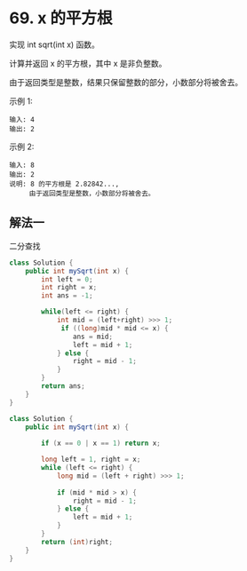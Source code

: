 # 69. x 的平方根

实现 int sqrt(int x) 函数。

计算并返回 x 的平方根，其中 x 是非负整数。

由于返回类型是整数，结果只保留整数的部分，小数部分将被舍去。

示例 1:

```
输入: 4
输出: 2
```

示例 2:

```
输入: 8
输出: 2
说明: 8 的平方根是 2.82842..., 
     由于返回类型是整数，小数部分将被舍去。
```

## 解法一

二分查找

```Java
class Solution {
    public int mySqrt(int x) {
        int left = 0;
        int right = x;
        int ans = -1;

        while(left <= right) {
            int mid = (left+right) >>> 1;
             if ((long)mid * mid <= x) {
                ans = mid;
                left = mid + 1;
            } else {
                right = mid - 1;
            }
        }
        return ans;
    }
}
```

```Java
class Solution {
    public int mySqrt(int x) {
        
        if (x == 0 | x == 1) return x;

        long left = 1, right = x;
        while (left <= right) {
            long mid = (left + right) >>> 1;
            
            if (mid * mid > x) {
                right = mid - 1;
            } else {
                left = mid + 1;
            }
        }
        return (int)right;
    }
}
```
